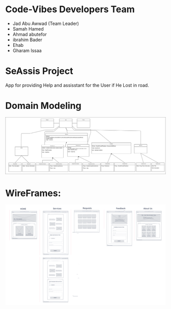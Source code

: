 # **Code-Vibes Developers Team**
* Jad Abu Awwad  (Team Leader)
* Samah Hamed
* Ahmad abutefor
* ibrahim Bader
* Ehab 
* Gharam Issaa
# **SeAssis Project** 

App for providing Help and assisstant for the User if He Lost in road.

# **Domain Modeling**

![DomainModeling](src/media/images/DomainModeling.png)

# **WireFrames**:

![WireFrames](src/media/images/WireFrame.png)
